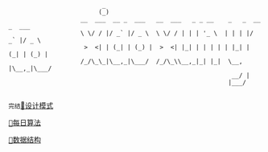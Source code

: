 ```config
                          _                                                    
                         (_)                                                    
                    __  ___  __ _  ___   __  ___   _ _ __    _   _  __ _  ___  
                    \ \/ / |/ _` |/ _ \  \ \/ / | | | '_ \  | | | |/ _` |/ _ \ 
                     >  <| | (_| | (_) |  >  <| |_| | | | | | |_| | (_| | (_) |
                    /_/\_\_|\__,_|\___/  /_/\_\\__,_|_| |_|  \__, |\__,_|\___/ 
                                                              __/ |            
                                                             |___/             
                                                             
```
`完结`[🎒设计模式](https://github.com/xiaoxunyao/design-patterns) 

<kbd>[🧮每日算法](https://github.com/xiaoxunyao/daily-algorithm)</kbd> 

<kbd>[🧱数据结构](https://github.com/xiaoxunyao/data-structure)</kbd>

